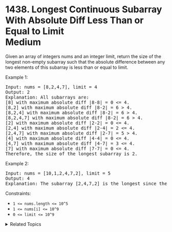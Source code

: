# 1438. Longest Continuous Subarray With Absolute Diff Less Than or Equal to Limit<br> Medium

Given an array of integers nums and an integer limit, return the size of the longest non-empty subarray such that the absolute difference between any two elements of this subarray is less than or equal to limit.

Example 1:

<pre>
Input: nums = [8,2,4,7], limit = 4
Output: 2 
Explanation: All subarrays are: 
[8] with maximum absolute diff |8-8| = 0 <= 4.
[8,2] with maximum absolute diff |8-2| = 6 > 4. 
[8,2,4] with maximum absolute diff |8-2| = 6 > 4.
[8,2,4,7] with maximum absolute diff |8-2| = 6 > 4.
[2] with maximum absolute diff |2-2| = 0 <= 4.
[2,4] with maximum absolute diff |2-4| = 2 <= 4.
[2,4,7] with maximum absolute diff |2-7| = 5 > 4.
[4] with maximum absolute diff |4-4| = 0 <= 4.
[4,7] with maximum absolute diff |4-7| = 3 <= 4.
[7] with maximum absolute diff |7-7| = 0 <= 4. 
Therefore, the size of the longest subarray is 2.
</pre>

Example 2:

<pre>
Input: nums = [10,1,2,4,7,2], limit = 5
Output: 4 
Explanation: The subarray [2,4,7,2] is the longest since the maximum absolute diff is |2-7| = 5 <= 5.
</pre>

Constraints:

- `1 <= nums.length <= 10^5`
- `1 <= nums[i] <= 10^9`
- `0 <= limit <= 10^9`

<details>

<summary> Related Topics </summary>

-   `Sliding Window`
-   `Monotonous Stack`

</details>
